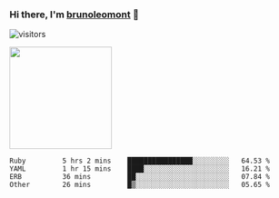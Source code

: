 ### Hi there, I'm [brunoleomont](https://www.linkedin.com/in/brunoleomont/) 👋

![visitors](https://visitor-badge.glitch.me/badge?page_id=page.id)

<img height="180em" src="https://github-readme-stats.vercel.app/api?username=brunoleomont&show_icons=true&hide_border=true&&count_private=true&include_all_commits=true" />

<!--START_SECTION:waka-->

```text
Ruby         5 hrs 2 mins    ████████████████░░░░░░░░░   64.53 %
YAML         1 hr 15 mins    ████░░░░░░░░░░░░░░░░░░░░░   16.21 %
ERB          36 mins         ██░░░░░░░░░░░░░░░░░░░░░░░   07.84 %
Other        26 mins         █▒░░░░░░░░░░░░░░░░░░░░░░░   05.65 %
```

<!--END_SECTION:waka-->

<!--
**brunoleomont/brunoleomont** is a ✨ _special_ ✨ repository because its `README.md` (this file) appears on your GitHub profile.

Here are some ideas to get you started:

- 🔭 I’m currently working on ...
- 🌱 I’m currently learning ...
- 👯 I’m looking to collaborate on ...
- 🤔 I’m looking for help with ...
- 💬 Ask me about ...
- 📫 How to reach me: ...
- 😄 Pronouns: ...
- ⚡ Fun fact: ...
-->
